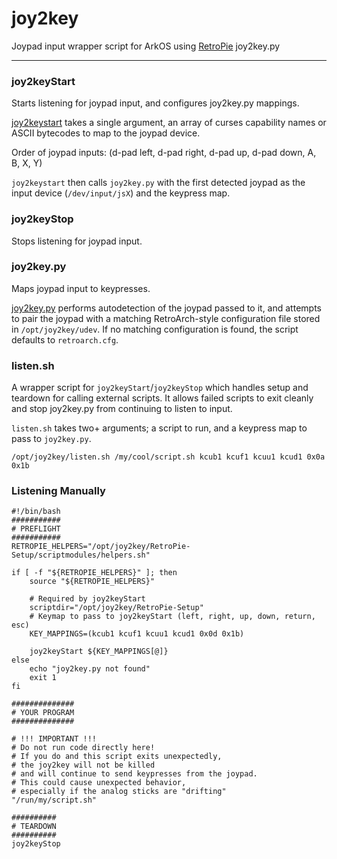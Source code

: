 # joy2key #
Joypad input wrapper script for ArkOS using [RetroPie](https://github.com/RetroPie/) joy2key.py

---

### joy2keyStart ###
Starts listening for joypad input, and configures joy2key.py mappings.

[joy2keystart]() takes a single argument,
an array of curses capability names or ASCII bytecodes to map to the joypad device.

Order of joypad inputs:
(d-pad left, d-pad right, d-pad up, d-pad down, A, B, X, Y)

`joy2keystart` then calls `joy2key.py`
with the first detected joypad as the input device (`/dev/input/jsX`) and the keypress map.

### joy2keyStop ###
Stops listening for joypad input.

### joy2key.py ###
Maps joypad input to keypresses.

[joy2key.py]() performs autodetection of the joypad passed to it,
and attempts to pair the joypad with a matching
RetroArch-style configuration file stored in 
`/opt/joy2key/udev`. If no matching configuration is found,
the script defaults to `retroarch.cfg`.

### listen.sh ###
A wrapper script for `joy2keyStart`/`joy2keyStop`
which handles setup and teardown for calling external scripts.
It allows failed scripts to exit cleanly
and stop joy2key.py from continuing to listen to input.

`listen.sh` takes two+ arguments;
a script to run, and a keypress map to pass to `joy2key.py`.

```shell
/opt/joy2key/listen.sh /my/cool/script.sh kcub1 kcuf1 kcuu1 kcud1 0x0a 0x1b

```

### Listening Manually ###

```shell
#!/bin/bash
###########
# PREFLIGHT
###########
RETROPIE_HELPERS="/opt/joy2key/RetroPie-Setup/scriptmodules/helpers.sh"

if [ -f "${RETROPIE_HELPERS}" ]; then
	source "${RETROPIE_HELPERS}"

	# Required by joy2keyStart
	scriptdir="/opt/joy2key/RetroPie-Setup"
	# Keymap to pass to joy2keyStart (left, right, up, down, return, esc)
	KEY_MAPPINGS=(kcub1 kcuf1 kcuu1 kcud1 0x0d 0x1b)

	joy2keyStart ${KEY_MAPPINGS[@]}
else
	echo "joy2key.py not found"
	exit 1
fi

##############
# YOUR PROGRAM
##############

# !!! IMPORTANT !!!
# Do not run code directly here!
# If you do and this script exits unexpectedly,
# the joy2key will not be killed
# and will continue to send keypresses from the joypad.
# This could cause unexpected behavior,
# especially if the analog sticks are "drifting"
"/run/my/script.sh"

##########
# TEARDOWN
##########
joy2keyStop
```
